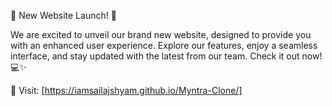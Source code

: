 🚀 New Website Launch! 🎉

We are excited to unveil our brand new website, designed to provide you with an enhanced user experience. Explore our features, enjoy a seamless interface, and stay updated with the latest from our team. Check it out now! 💻✨

🔗 Visit: [https://iamsailajshyam.github.io/Myntra-Clone/]





